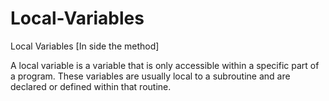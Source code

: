 # Local-Variables

 Local Variables [In side the method]

A local variable is a variable that is only accessible within a specific part of a program. These variables are usually local to a subroutine and are declared or defined within that routine.
